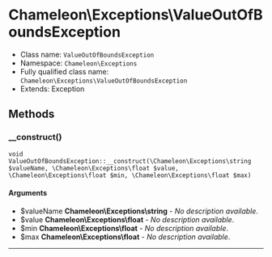 # Chameleon\Exceptions\ValueOutOfBoundsException


* Class name: `ValueOutOfBoundsException`
* Namespace: `Chameleon\Exceptions`
* Fully qualified class name: `Chameleon\Exceptions\ValueOutOfBoundsException`
* Extends: Exception

## Methods
### __construct()
    void ValueOutOfBoundsException::__construct(\Chameleon\Exceptions\string $valueName, \Chameleon\Exceptions\float $value, \Chameleon\Exceptions\float $min, \Chameleon\Exceptions\float $max)




#### Arguments
* $valueName **Chameleon\Exceptions\string** - *No description available*.
* $value **Chameleon\Exceptions\float** - *No description available*.
* $min **Chameleon\Exceptions\float** - *No description available*.
* $max **Chameleon\Exceptions\float** - *No description available*.

---
